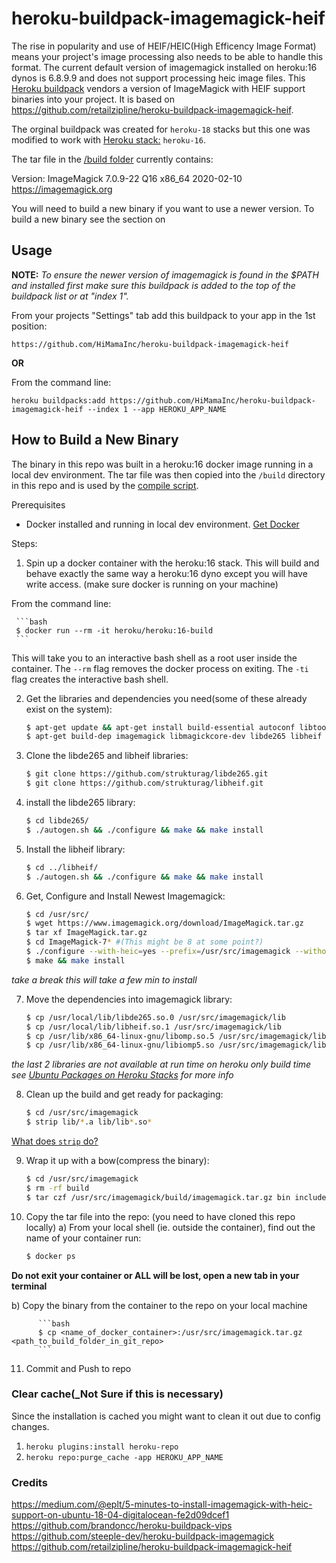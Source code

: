 heroku-buildpack-imagemagick-heif
=================================

The rise in popularity and use of HEIF/HEIC(High Efficency Image Format) means your project's image processing also needs to be able to handle this format. The current default version of imagemagick installed on heroku:16 dynos is 6.8.9.9 and does not support processing heic image files. This [Heroku buildpack](http://devcenter.heroku.com/articles/buildpacks) vendors a version of ImageMagick with HEIF support binaries into your project. It is based on https://github.com/retailzipline/heroku-buildpack-imagemagick-heif.

The orginal buildpack was created for `heroku-18` stacks but this one was modified to work with [Heroku stack:](https://devcenter.heroku.com/articles/stack) `heroku-16`. 

The tar file in the [/build folder](./build) currently contains: 

Version: ImageMagick 7.0.9-22 Q16 x86_64 2020-02-10 https://imagemagick.org

You will need to build a new binary if you want to use a newer version. To build a new binary see the section on 

## Usage

**NOTE:** _To ensure the newer version of imagemagick is found in the $PATH and installed first make sure this buildpack is added to the top of the buildpack list or at "index 1"._


From your projects "Settings" tab add this buildpack to your app in the 1st position:

```
https://github.com/HiMamaInc/heroku-buildpack-imagemagick-heif
```

**OR**

From the command line:

```
heroku buildpacks:add https://github.com/HiMamaInc/heroku-buildpack-imagemagick-heif --index 1 --app HEROKU_APP_NAME
```

## How to Build a New Binary

The binary in this repo was built in a heroku:16 docker image running in a local dev environment. The tar file was then copied into the `/build` directory in this repo and is used by the [compile script](./bin/compile).

Prerequisites

- Docker installed and running in local dev environment. [Get Docker](https://docs.docker.com/get-docker/)

Steps:

1. Spin up a docker container with the heroku:16 stack. This will build and behave exactly the same way a heroku:16 dyno except you will have write access. (make sure docker is running on your machine)

 From the command line: 
 
     ```bash
     $ docker run --rm -it heroku/heroku:16-build
     ```
 
 This will take you to an interactive bash shell as a root user inside the container. The `--rm` flag removes the docker process on exiting.  The `-ti` flag creates the interactive bash shell.
 
2. Get the libraries and dependencies you need(some of these already exist on the system):

     ```bash
     $ apt-get update && apt-get install build-essential autoconf libtool git-core
     $ apt-get build-dep imagemagick libmagickcore-dev libde265 libheif
     ```

3. Clone the libde265 and libheif libraries:

     ```bash
     $ git clone https://github.com/strukturag/libde265.git
     $ git clone https://github.com/strukturag/libheif.git
     ```

4. install the libde265 library:

     ```bash
     $ cd libde265/
     $ ./autogen.sh && ./configure && make && make install
     ```

5. Install the libheif library:

    ```bash
    $ cd ../libheif/
    $ ./autogen.sh && ./configure && make && make install
    ```

6. Get, Configure and Install Newest Imagemagick:

    ```bash
    $ cd /usr/src/
    $ wget https://www.imagemagick.org/download/ImageMagick.tar.gz
    $ tar xf ImageMagick.tar.gz
    $ cd ImageMagick-7* #(This might be 8 at some point?)
    $ ./configure --with-heic=yes --prefix=/usr/src/imagemagick --without-gvc
    $ make && make install
    ```

_take a break this will take a few min to install_

7. Move the dependencies into imagemagick library:

    ```bash
    $ cp /usr/local/lib/libde265.so.0 /usr/src/imagemagick/lib
    $ cp /usr/local/lib/libheif.so.1 /usr/src/imagemagick/lib
    $ cp /usr/lib/x86_64-linux-gnu/libomp.so.5 /usr/src/imagemagick/lib
    $ cp /usr/lib/x86_64-linux-gnu/libiomp5.so /usr/src/imagemagick/lib
    ```

_the last 2 libraries are not available at run time on heroku only build time see [Ubuntu Packages on Heroku Stacks](https://devcenter.heroku.com/articles/stack-packages) for more info_

8. Clean up the build and get ready for packaging:

    ```bash
    $ cd /usr/src/imagemagick
    $ strip lib/*.a lib/lib*.so*
    ```

[What does `strip` do?](https://en.wikipedia.org/wiki/Strip_(Unix))

9. Wrap it up with a bow(compress the binary):

    ```bash
    $ cd /usr/src/imagemagick
    $ rm -rf build
    $ tar czf /usr/src/imagemagick/build/imagemagick.tar.gz bin include lib
    ```

10. Copy the tar file into the repo:
    (you need to have cloned this repo locally)
 a) From your local shell (ie. outside the container), find out the name of your container run: 
 
     ```bash
     $ docker ps
     ```
  
  
   **Do not exit your container or ALL will be lost, open a new tab in your terminal**
        
  b) Copy the binary from the container to the repo on your local machine
  
          ```bash
          $ cp <name_of_docker_container>:/usr/src/imagemagick.tar.gz <path_to_build_folder_in_git_repo>
          ```
          
11. Commit and Push to repo


### Clear cache(_Not Sure if this is necessary)
Since the installation is cached you might want to clean it out due to config changes.

1. `heroku plugins:install heroku-repo`
2. `heroku repo:purge_cache -app HEROKU_APP_NAME`

### Credits
https://medium.com/@eplt/5-minutes-to-install-imagemagick-with-heic-support-on-ubuntu-18-04-digitalocean-fe2d09dcef1
https://github.com/brandoncc/heroku-buildpack-vips
https://github.com/steeple-dev/heroku-buildpack-imagemagick
https://github.com/retailzipline/heroku-buildpack-imagemagick-heif
